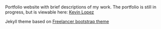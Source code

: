 Portfolio website with brief descriptions of my work.
The portfolio is still in progress, but is viewable here: [Kevin Lopez](https://kevlopez.tech)

Jekyll theme based on [Freelancer bootstrap theme ](http://startbootstrap.com/template-overviews/freelancer/)
